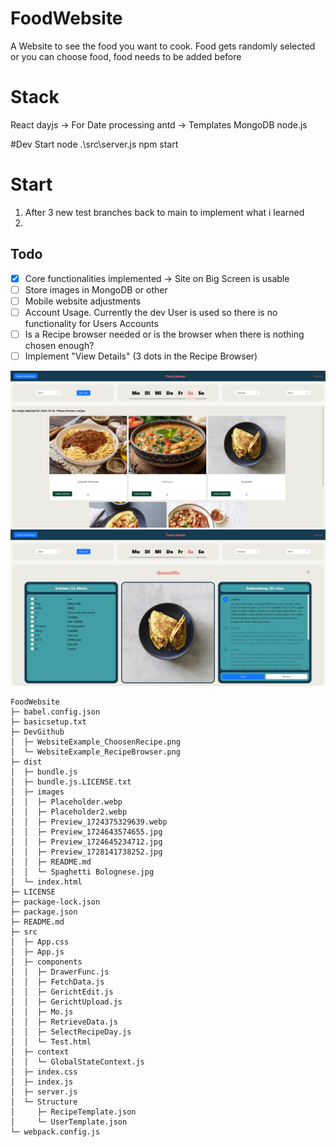 # FoodWebsite
A Website to see the food you want to cook. Food gets randomly selected or you can choose food, food needs to be added before

# Stack
React
    dayjs -> For Date processing
    antd -> Templates
MongoDB
node.js

#Dev Start
node .\src\server.js
 npm start

# Start
1. After 3 new test branches back to main to implement what i learned
2. 
## Todo
- [x] Core functionalities implemented -> Site on Big Screen is usable 
- [ ] Store images in MongoDB or other
- [ ] Mobile website adjustments
- [ ] Account Usage. Currently the dev User is used so there is no functionality for Users Accounts
- [ ] Is a Recipe browser needed or is the browser when there is nothing chosen enough?
- [ ] Implement "View Details" (3 dots in the Recipe Browser)

![Site Image](/DevGithub/WebsiteExample_RecipeBrowser.png?raw=true "Recipe Browser")
![Site Image](/DevGithub/WebsiteExample_ChoosenRecipe.png?raw=true "Selected Recipe for Saturday")
 
```
FoodWebsite
├─ babel.config.json
├─ basicsetup.txt
├─ DevGithub
│  ├─ WebsiteExample_ChoosenRecipe.png
│  └─ WebsiteExample_RecipeBrowser.png
├─ dist
│  ├─ bundle.js
│  ├─ bundle.js.LICENSE.txt
│  ├─ images
│  │  ├─ Placeholder.webp
│  │  ├─ Placeholder2.webp
│  │  ├─ Preview_1724375329639.webp
│  │  ├─ Preview_1724643574655.jpg
│  │  ├─ Preview_1724645234712.jpg
│  │  ├─ Preview_1728141738252.jpg
│  │  ├─ README.md
│  │  └─ Spaghetti Bolognese.jpg
│  └─ index.html
├─ LICENSE
├─ package-lock.json
├─ package.json
├─ README.md
├─ src
│  ├─ App.css
│  ├─ App.js
│  ├─ components
│  │  ├─ DrawerFunc.js
│  │  ├─ FetchData.js
│  │  ├─ GerichtEdit.js
│  │  ├─ GerichtUpload.js
│  │  ├─ Mo.js
│  │  ├─ RetrieveData.js
│  │  ├─ SelectRecipeDay.js
│  │  └─ Test.html
│  ├─ context
│  │  └─ GlobalStateContext.js
│  ├─ index.css
│  ├─ index.js
│  ├─ server.js
│  └─ Structure
│     ├─ RecipeTemplate.json
│     └─ UserTemplate.json
└─ webpack.config.js

```